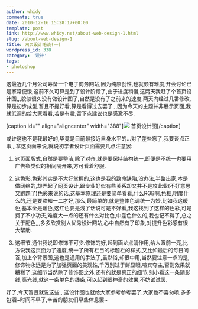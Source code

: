 ```yaml
---
author: whidy
comments: true
date: 2010-12-16 15:28:17+00:00
template: post
link: http://www.whidy.net/about-web-design-1.html
slug: /about-web-design-1
title: 网页设计略谈(一)
wordpress_id: 338
category: '设计'
tags:
- photoshop
---
```


这最近几个月公司筹备一个电子商务网站,因为纯原创性,也就颇有难度,开会讨论已是家常便饭,这前不久可算是到了设计阶段了,由于进度稍慢,这两天我赶了个首页设计图,,,貌似很久没有做设计图了,自然是没有了之前来的速度,两天内经过几番修改,算是初步成型,暂且不提好看,算是看得过去罢了,,,因为今天的主题并非展示页面,我就低调的给大家看看,若是有趣,留下点建议也是感激不尽.

[caption id="" align="aligncenter" width="388"][![](/wp-content/uploads/2010/12/Index_ver1.3-388x500.jpg)](/wp-content/uploads/2010/12/Index_ver1.3.jpg) 首页设计图[/caption]

或许这也不是我最好的,毕竟是目前最接近自身水平的...对了差些忘了,我要谈点正事,,,拿这页面来说,就说初学者设计页面需要几点注意罢:



	
  1. 这页面版式,自然是要整洁,除了对齐,就是要保持结构统一,即便是不统一也要用广告条类似的相间隔开来,方可看着舒服.

	
  2. 这色彩,色彩其实是不大好掌握的,这也是我的致命缺陷,没办法,半路出家,本是做网络的,却弄起了网页设计,跟专业好似有些关系却又并不是攻此业(不好意思又跑题了)色彩来说的话,这基本原理还是要简单看看,什么RGB啊,色相,明度什么的,还是要略知一二才好,那么,最简单的,就是整体色调统一为妙,比如我这暖色,基本全是暖色,这红色要是浅了话说可是不好看,我这找到了这样的色彩,可是费了不小功夫,难度大一点的还有什么对比色,中差色什么的,我也记不得了,总之关于配色,,,多多欣赏别人优秀设计网站,心中自然有了印象,对提升色彩感有很大帮助.

	
  3. 这细节,通俗我说即修饰不可少.修饰的好,起到画龙点睛作用,给人眼前一亮,比方说我这页面为了速度,统一了所有栏目的标题栏的样式,又比如最后的每日问答,加上个背景图,这也是通用的手法了,虽然俗,却很中用,当然要注意一点的是,修饰物永远是为了加强页面的美观性,千万别过于鲜显眼,喧宾夺主,否则效果就糟糕了,这细节当然除了修饰图之外,还有的就是真正的细节,别小看这一条阴影线,高光线,就这一条单色的线条,可以起到很神奇的效果,不妨试试罢.


好了,今天暂且就说这些,,,这设计图也就给大家参考参考罢了,大家也不喜勿喷,多多包涵~时间不早了,辛苦的朋友们早些休息罢~
